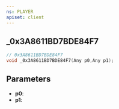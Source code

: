 ```yaml
---
ns: PLAYER
apiset: client
---
```

## _0x3A8611BD7BDE84F7

```c
// 0x3A8611BD7BDE84F7
void _0x3A8611BD7BDE84F7(Any p0,Any p1);
```


## Parameters
* **p0**:
* **p1**: